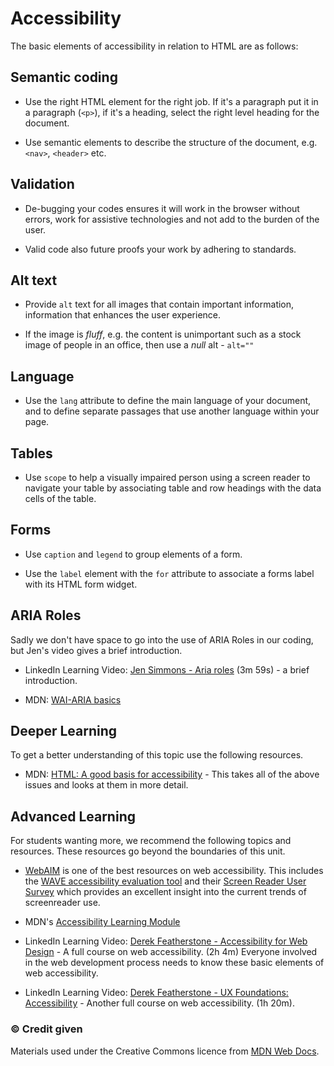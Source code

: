 # Accessibility

The basic elements of accessibility in relation to HTML are as follows:

## Semantic coding 

- Use the right HTML element for the right job. If it's a paragraph put it in a paragraph (`<p>`), if it's a heading, select the right level heading for the document.

- Use semantic elements to describe the structure of the document, e.g. `<nav>`, `<header>` etc.

## Validation

- De-bugging your codes ensures it will work in the browser without errors, work for assistive technologies and not add to the burden of the user.

- Valid code also future proofs your work by adhering to standards.

## Alt text

- Provide `alt` text for all images that contain important information, information that enhances the user experience.

- If the image is *fluff*, e.g. the content is unimportant such as a stock image of people in an office, then use a *null* alt - `alt=""`

## Language

- Use the `lang` attribute to define the main language of your document, and to define separate passages that use another language within your page.

## Tables

- Use `scope` to help a visually impaired person using a screen reader to navigate your table by associating table and row headings with the data cells of the table. 

## Forms

- Use `caption` and `legend` to group elements of a form.

- Use the `label` element with the `for` attribute to associate a forms label with its HTML form widget.

## ARIA Roles

Sadly we don't have space to go into the use of ARIA Roles in our coding, but Jen's video gives a brief introduction.

- LinkedIn Learning Video: [Jen Simmons - Aria roles](https://www.linkedin.com/learning/html-essential-training-4/aria-roles?u=36102708) (3m 59s) - a brief introduction.

- MDN: [WAI-ARIA basics](https://developer.mozilla.org/en-US/docs/Learn/Accessibility/WAI-ARIA_basics)


<h2 class="deep">Deeper Learning</h2>

To get a better understanding of this topic use the following resources.

- MDN: [HTML: A good basis for accessibility](https://developer.mozilla.org/en-US/docs/Learn/Accessibility/HTML) - This takes all of the above issues and looks at them in more detail.


<h2 class="deep">Advanced Learning</h2>

For students wanting more, we recommend the following topics and resources. These resources go beyond the boundaries of this unit.

- [WebAIM](https://webaim.org/) is one of the best resources on web accessibility. This includes the [WAVE accessibility evaluation tool](https://wave.webaim.org/) and their [Screen Reader User Survey](https://webaim.org/projects/screenreadersurvey8/) which provides an excellent insight into the current trends of screenreader use.

- MDN's [Accessibility Learning Module](https://developer.mozilla.org/en-US/docs/Learn/Accessibility)

- LinkedIn Learning Video: [Derek Featherstone - Accessibility for Web Design](https://www.linkedin.com/learning-login/share?forceAccount=false&redirect=https%3A%2F%2Fwww.linkedin.com%2Flearning%2Faccessibility-for-web-design%3Ftrk%3Dshare_ent_url&account=36102708) - A full course on web accessibility. (2h 4m) Everyone involved in the web development process needs to know these basic elements of web accessibility.

- LinkedIn Learning Video: [Derek Featherstone - UX Foundations: Accessibility](https://www.linkedin.com/learning-login/share?forceAccount=false&redirect=https%3A%2F%2Fwww.linkedin.com%2Flearning%2Fux-foundations-accessibility%3Ftrk%3Dshare_ent_url&account=36102708) - Another full course on web accessibility. (1h 20m).




### &copy; Credit given

Materials used under the Creative Commons licence from [MDN Web Docs](https://developer.mozilla.org/en-US/docs/Web/HTML).